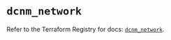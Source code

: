 # `dcnm_network`

Refer to the Terraform Registry for docs: [`dcnm_network`](https://registry.terraform.io/providers/ciscodevnet/dcnm/1.2.7/docs/resources/network).
